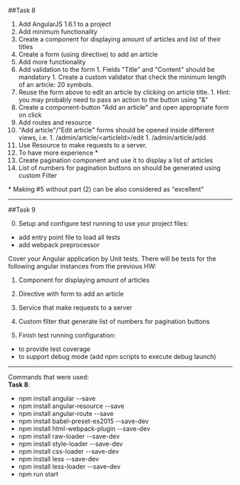 ##Task 8

1. Add AngularJS 1.6.1 to a project
1. Add minimum functionality
  1. Create a component for displaying amount of articles and list of their titles
  1. Create a form (using directive) to add an article
1. Add more functionality
  1. Add validation to the form
    1. Fields "Title" and "Content" should be mandatory
    1. Create a custom validator that check the minimum length of an article: 20 symbols.
  1. Reuse the form above to edit an article by clicking on article title.
    1. Hint: you may probably need to pass an action to the button using "&"
  1. Create a component-button "Add an article" and open appropriate form on click
1. Add routes and resource
  1. "Add article"/"Edit article" forms should be opened inside different views, i.e.
    1. /admin/article/\<articleId\>/edit
    1. /admin/article/add
  1. Use Resource to make requests to a server.
1. To have more experience *
  1. Create pagination component and use it to display a list of articles
  1. List of numbers for pagination buttons on should be generated using custom Filter

\* Making  #5 without part (2) can be also considered as "excellent"
 
<hr>
 
##Task 9

0) Setup and configure test running to use your project files:

* add entry point file to load all tests
* add webpack preprocessor
  
  
Cover your Angular application by Unit tests. There will be tests for the following angular instances from the previous HW:

1) Component for displaying amount of articles

2) Directive with form to add an article

3) Service that make requests to a server

4) Custom filter that generate list of numbers for pagination buttons

 

5) Finish test running configuration:

* to provide test coverage
* to support debug mode (add npm scripts to execute debug launch)
 
<hr>
 
Commands that were used:  
**Task 8**:
+ npm install angular --save
+ npm install angular-resource --save
+ npm install angular-route --save
+ npm install babel-preset-es2015 --save-dev
+ npm install html-webpack-plugin --save-dev
+ npm install raw-loader --save-dev
+ npm install style-loader --save-dev
+ npm install css-loader --save-dev
+ npm install less --save-dev
+ npm install less-loader --save-dev
+ npm run start
